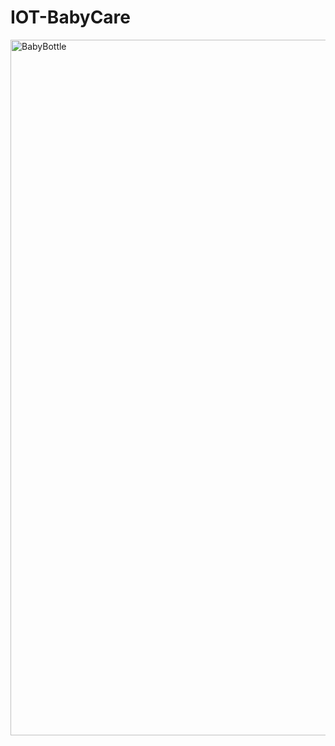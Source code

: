 # IOT-BabyCare

<img width="1113" alt="BabyBottle" src="https://user-images.githubusercontent.com/51115069/104581507-586b9d80-5667-11eb-8450-b09606fd0797.png">
